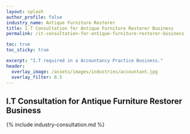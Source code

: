 ```yaml
---
layout: splash 
author_profile: false 
industry_name: Antique Furniture Restorer
title: I.T Consultation for Antique Furniture Restorer Business
permalink: /it-consultation-for-antique-furniture-restorer-business

toc: true
toc_sticky: true

excerpt: "I.T required in a Accountancy Practice Business."
header:
  overlay_image: /assets/images/industries/accountant.jpg
  overlay_filter: 0.5 
---
```


## I.T Consultation for Antique Furniture Restorer Business

{% include industry-consultation.md %}
